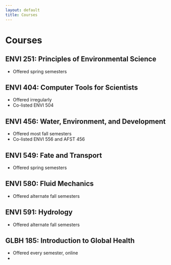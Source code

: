 ```yaml
---
layout: default
title: Courses
---
```

# Courses  
## ENVI 251: Principles of Environmental Science  
- Offered spring semesters
## ENVI 404: Computer Tools for Scientists
- Offered irregularly
- Co-listed ENVI 504
## ENVI 456: Water, Environment, and Development
- Offered most fall semesters
- Co-listed ENVI 556 and AFST 456
## ENVI 549: Fate and Transport
- Offered spring semesters
## ENVI 580: Fluid Mechanics
- Offered alternate fall semesters
## ENVI 591: Hydrology
- Offered alternate fall semesters
## GLBH 185: Introduction to Global Health
- Offered every semester, online
- 
